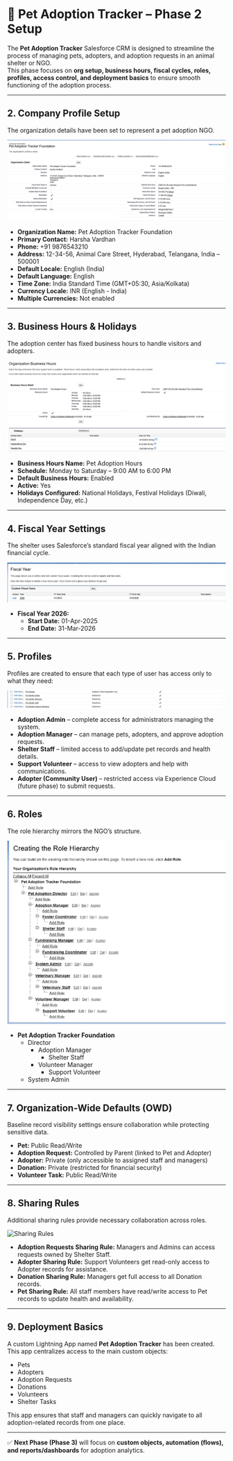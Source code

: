 # 🐾 Pet Adoption Tracker – Phase 2 Setup  

The **Pet Adoption Tracker** Salesforce CRM is designed to streamline the process of managing pets, adopters, and adoption requests in an animal shelter or NGO.  
This phase focuses on **org setup, business hours, fiscal cycles, roles, profiles, access control, and deployment basics** to ensure smooth functioning of the adoption process.  

---

## 2. Company Profile Setup  

The organization details have been set to represent a pet adoption NGO.  

![Company Profile](images/company-information.png)  

- **Organization Name:** Pet Adoption Tracker Foundation  
- **Primary Contact:** Harsha Vardhan  
- **Phone:** +91 9876543210  
- **Address:** 12-34-56, Animal Care Street, Hyderabad, Telangana, India – 500001  
- **Default Locale:** English (India)  
- **Default Language:** English  
- **Time Zone:** India Standard Time (GMT+05:30, Asia/Kolkata)  
- **Currency Locale:** INR (English - India)  
- **Multiple Currencies:** Not enabled  

---

## 3. Business Hours & Holidays  

The adoption center has fixed business hours to handle visitors and adopters.  

![Business Hours](images/business-hours.png)  

- **Business Hours Name:** Pet Adoption Hours  
- **Schedule:** Monday to Saturday – 9:00 AM to 6:00 PM  
- **Default Business Hours:** Enabled  
- **Active:** Yes  
- **Holidays Configured:** National Holidays, Festival Holidays (Diwali, Independence Day, etc.)  

---

## 4. Fiscal Year Settings  

The shelter uses Salesforce’s standard fiscal year aligned with the Indian financial cycle.  

![Fiscal Year](images/fiscal-year.png)  

- **Fiscal Year 2026:**  
  - **Start Date:** 01-Apr-2025  
  - **End Date:** 31-Mar-2026  

---

## 5. Profiles  

Profiles are created to ensure that each type of user has access only to what they need:  

![Profiles](images/profiles.png)  

- **Adoption Admin** – complete access for administrators managing the system.  
- **Adoption Manager** – can manage pets, adopters, and approve adoption requests.  
- **Shelter Staff** – limited access to add/update pet records and health details.  
- **Support Volunteer** – access to view adopters and help with communications.  
- **Adopter (Community User)** – restricted access via Experience Cloud (future phase) to submit requests.  

---

## 6. Roles  

The role hierarchy mirrors the NGO’s structure.  

![Roles Hierarchy](images/roles.png)  

- **Pet Adoption Tracker Foundation**  
  - Director  
    - Adoption Manager  
      - Shelter Staff  
    - Volunteer Manager  
      - Support Volunteer  
  - System Admin  

---

## 7. Organization-Wide Defaults (OWD)  

Baseline record visibility settings ensure collaboration while protecting sensitive data.  

- **Pet:** Public Read/Write  
- **Adoption Request:** Controlled by Parent (linked to Pet and Adopter)  
- **Adopter:** Private (only accessible to assigned staff and managers)  
- **Donation:** Private (restricted for financial security)  
- **Volunteer Task:** Public Read/Write  

---

## 8. Sharing Rules  

Additional sharing rules provide necessary collaboration across roles.  

![Sharing Rules](images/sharing-settings.png)  

- **Adoption Requests Sharing Rule:** Managers and Admins can access requests owned by Shelter Staff.  
- **Adopter Sharing Rule:** Support Volunteers get read-only access to Adopter records for assistance.  
- **Donation Sharing Rule:** Managers get full access to all Donation records.  
- **Pet Sharing Rule:** All staff members have read/write access to Pet records to update health and availability.  

---

## 9. Deployment Basics  

A custom Lightning App named **Pet Adoption Tracker** has been created. This app centralizes access to the main custom objects:  

- Pets  
- Adopters  
- Adoption Requests  
- Donations  
- Volunteers  
- Shelter Tasks  

This app ensures that staff and managers can quickly navigate to all adoption-related records from one place.  

---

✅ **Next Phase (Phase 3)** will focus on **custom objects, automation (flows), and reports/dashboards** for adoption analytics.  
